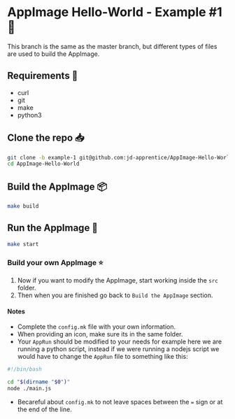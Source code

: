 # AppImage Hello-World - Example #1 📔

This branch is the same as the master branch, but different types of files are used to build the AppImage.

## Requirements 🔨

- curl
- git
- make
- python3

## Clone the repo 📥

```bash
git clone -b example-1 git@github.com:jd-apprentice/AppImage-Hello-World.git
cd AppImage-Hello-World
```

## Build the AppImage 📦

```bash
make build
```

## Run the AppImage 🚀

```bash
make start
```

### Build your own AppImage ⭐

1. Now if you want to modify the AppImage, start working inside the `src` folder.
2. Then when you are finished go back to `Build the AppImage` section.

#### Notes

- Complete the `config.mk` file with your own information.
- When providing an icon, make sure its in the same folder.
- Your `AppRun` should be modified to your needs for example here we are running a python script, instead if we were running a nodejs script we would have to change the `AppRun` file to something like this:

```bash
#!/bin/bash

cd "$(dirname "$0")"
node ./main.js
```

- Becareful about `config.mk` to not leave spaces between the `=` sign or at the end of the line.